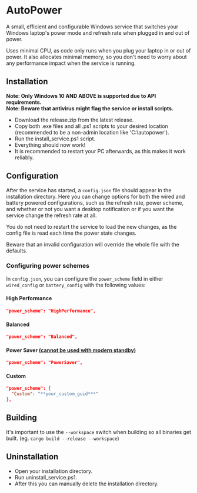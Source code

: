 # AutoPower

A small, efficient and configurable Windows service that switches your Windows laptop's power mode and refresh rate when plugged in and out of power.

Uses minimal CPU, as code only runs when you plug your laptop in or out of power. It also allocates minimal memory, so you don't need to worry about any performance impact when the service is running.

## Installation

**Note: Only Windows 10 AND ABOVE is supported due to API requirements.**  
**Note: Beware that antivirus might flag the service or install scripts.**

- Download the release.zip from the latest release.
- Copy both .exe files and all .ps1 scripts to your desired location (recommended to be a non-admin location like 'C:\autopower\').
- Run the install_service.ps1 script.
- Everything should now work!
- It is recommended to restart your PC afterwards, as this makes it work reliably.

## Configuration

After the service has started, a `config.json` file should appear in the installation directory.
Here you can change options for both the wired and battery powered configurations, such as the refresh rate, power scheme, and whether or not you want a desktop notification or if you want the service change the refresh rate at all.

You do not need to restart the service to load the new changes, as the config file is read each time the power state changes.

Beware that an invalid configuration will override the whole file with the defaults.

### Configuring power schemes

In `config.json`, you can configure the `power_scheme` field in either `wired_config` or `battery_config` with the following values:

#### High Performance
```json
"power_scheme": "HighPerformance",
```
#### Balanced
```json
"power_scheme": "Balanced",
```
#### Power Saver [(cannot be used with modern standby)](https://learn.microsoft.com/en-us/windows/win32/power/power-policy-settings)
```json
"power_scheme": "PowerSaver",
```
#### Custom
```json
"power_scheme": {
  "Custom": "**your_custom_guid***"
},
```

## Building

It's important to use the `--workspace` switch when building so all binaries get built. (eg. `cargo build --release --workspace`)

## Uninstallation

- Open your installation directory.
- Run uninstall_service.ps1.
- After this you can manually delete the installation directory.

